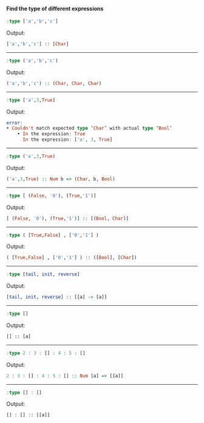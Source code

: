 #### Find the type of different expressions

```Haskell
:type ['a','b','c']
```
Output: 
```Haskell
['a','b','c'] :: [Char]
```

---
```Haskell
:type ('a','b','c')
```
Output: 
```Haskell
('a','b','c') :: (Char, Char, Char)
```

---
```Haskell
:type ['a',3,True]
```
Output: 
```Haskell
error:
• Couldn't match expected type ‘Char’ with actual type ‘Bool’
    • In the expression: True
      In the expression: ['a', 3, True]
```
---


```Haskell
:type ('a',3,True)
```
Output: 
```Haskell
('a',3,True) :: Num b => (Char, b, Bool)
```
---


```Haskell
:type [ (False, '0'), (True,'1')]
```
Output: 
```Haskell
[ (False, '0'), (True,'1')] :: [(Bool, Char)]
```
---


```Haskell
:type ( [True,False] , ['0','1'] )
```
Output: 
```Haskell
( [True,False] , ['0','1'] ) :: ([Bool], [Char])
```
---

```Haskell
:type [tail, init, reverse]
```
Output: 
```Haskell
[tail, init, reverse] :: [[a] -> [a]]
```

---


```Haskell
:type []
```
Output: 
```Haskell
[] :: [a]
```

---

```Haskell
:type 2 : 3 : [] : 4 : 5 : []
```
Output: 
```Haskell
2 : 3 : [] : 4 : 5 : [] :: Num [a] => [[a]]
```

---


```Haskell
:type [] : []
```
Output: 
```Haskell
[] : [] :: [[a]]
```

